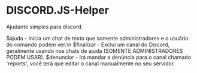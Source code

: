 # DISCORD.JS-Helper
Ajudante simples para discord.

$ajuda - Inicia um chat de texto que somente administradores e o usuário do comando podem ver.\n
$finalizar - Exclui um canal do Discord, geralmente usando nos chats de ajuda (SOMENTE ADMINISTRADORES PODEM USAR).
$denunciar - Irá mandar a denúncia para o canal chamado 'reports', você terá que editar o canal manualmente no seu servidor.
